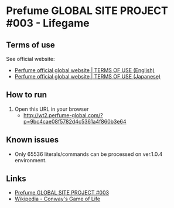 
Prefume GLOBAL SITE PROJECT #003 - Lifegame
================================

Terms of use
--
See official website:

- [Perfume official global website | TERMS OF USE (English)](http://wt2.perfume-global.com/terms.html)
- [Perfume official global website | TERMS OF USE (Japanese)](http://wt2.perfume-global.com/terms_jp.html)

How to run
---
1. Open this URL in your browser
    - http://wt2.perfume-global.com/?p=9bc4cae08f5782d4c5361a4f860b3e64

Known issues
---
- Only 65536 literals/commands can be processed on ver.1.0.4 environment.  

Links
---
- [Prefume GLOBAL SITE PROJECT #003](http://wt2.perfume-global.com/)
- [Wikipedia - Conway's Game of Life](http://en.wikipedia.org/wiki/Conway%27s_Game_of_Life)


